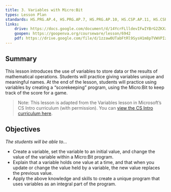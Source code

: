 ```yaml
---
title: 3. Variables with Micro:Bit
types: Lesson Plan
standards: HS.PRG.AP.4, HS.PRG.AP.7, HS.PRG.AP.10, HS.CSP.AP.11, HS.CSP.AP.12
links:
    drive: https://docs.google.com/document/d/14YcrFLlldevIFwIYBrG2ZKXzpzrr2SbzdX1v3hfg8gc/edit#heading=h.joty0v63l5oi
    goopen: https://goopenva.org/courseware/lesson/6942
    pdf: https://drive.google.com/file/d/1zzaw0UTabFtRl9SysH1m8pTVWVPIzT9f/view?usp=drive_link
---
```


## Summary

This lesson introduces the use of variables to store data or the results of mathematical operations. Students will practice giving variables unique and meaningful names. At the end of the lesson, students will practice using variables by creating a “scorekeeping” program, using the Micro\:Bit to keep track of the score for a game.

> Note: This lesson is adapted from the Variables lesson in Microsoft’s CS Intro curriculum (with permission). You can [view the CS Intro curriculum here](https://makecode.microbit.org/courses/csintro/variables).

## Objectives

*The students will be able to...*

- Create a variable, set the variable to an initial value, and change the value of the variable within a Micro\:Bit program.
- Explain that a variable holds one value at a time, and that when you update or change the value held by a variable, the new value replaces the previous value.
- Apply the above knowledge and skills to create a unique program that uses variables as an integral part of the program.